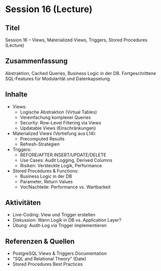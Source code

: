 # Session 16 (Lecture)

## Titel

Session 16 – Views, Materialized Views, Triggers, Stored Procedures (Lecture)

## Zusammenfassung

Abstraktion, Cached Queries, Business Logic in der DB. Fortgeschrittene SQL-Features für Modularität und Datenkapselung.

## Inhalte

- Views:
  - Logische Abstraktion (Virtual Tables)
  - Vereinfachung komplexer Queries
  - Security: Row-Level Filtering via Views
  - Updatable Views (Einschränkungen)
- Materialized Views (Vertiefung aus L14):
  - Precomputed Results
  - Refresh-Strategien
- Triggers:
  - BEFORE/AFTER INSERT/UPDATE/DELETE
  - Use Cases: Audit Logging, Derived Columns
  - Risiken: Versteckte Logik, Performance
- Stored Procedures & Functions:
  - Business Logic in der DB
  - Parameter, Return Values
  - Vor/Nachteile: Performance vs. Wartbarkeit

## Aktivitäten

- Live-Coding: View und Trigger erstellen
- Diskussion: Wann Logik in DB vs. Application Layer?
- Übung: Audit-Log via Trigger implementieren

## Referenzen & Quellen

- PostgreSQL Views & Triggers Documentation
- "SQL and Relational Theory" (Date)
- Stored Procedures Best Practices
